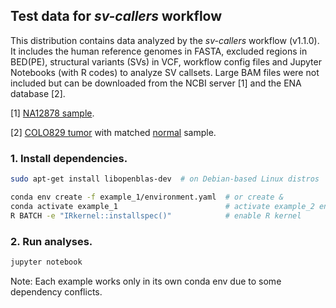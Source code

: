 ## Test data for _sv-callers_ workflow

This distribution contains data analyzed by the _sv-callers_ workflow (v1.1.0).
It includes the human reference genomes in FASTA, excluded regions in BED(PE),
structural variants (SVs) in VCF, workflow config files and Jupyter Notebooks
(with R codes) to analyze SV callsets. Large BAM files were not included but
can be downloaded from the NCBI server [1] and the ENA database [2].

[1] [NA12878 sample](https://ftp-trace.ncbi.nlm.nih.gov/giab/ftp/data/NA12878/NIST_NA12878_HG001_HiSeq_300x/RMNISTHS_30xdownsample.bam).

[2] [COLO829 tumor](https://identifiers.org/ena.embl:ERX2765496) with
matched [normal](https://identifiers.org/ena.embl:ERX2765495) sample.

### 1. Install dependencies.

```bash
sudo apt-get install libopenblas-dev  # on Debian-based Linux distros

conda env create -f example_1/environment.yaml  # or create &
conda activate example_1                        # activate example_2 env
R BATCH -e "IRkernel::installspec()"            # enable R kernel
```

### 2. Run analyses.

```bash
jupyter notebook
```

Note: Each example works only in its own conda env due to some dependency conflicts.

